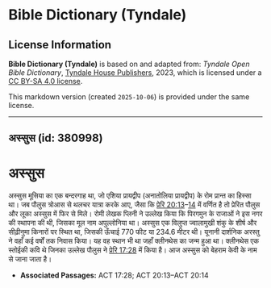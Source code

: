 # Bible Dictionary (Tyndale)

## License Information

**Bible Dictionary (Tyndale)** is based on and adapted from: _Tyndale Open Bible Dictionary_, [Tyndale House Publishers](https://tyndaleopenresources.com/), 2023, which is licensed under a [CC BY-SA 4.0 license](https://creativecommons.org/licenses/by-sa/4.0/legalcode.en).

This markdown version (created `2025-10-06`) is provided under the same license.



--------------------------------

## अस्सुस (id: 380998)

अस्सुस
======

अस्सुस मूसिया का एक बन्दरगाह था, जो एशिया प्रायद्वीप (अनातोलिया प्रायद्वीप) के रोम प्रान्त का हिस्सा था। जब पौलुस त्रोआस से थलचर यात्रा करके आए, जैसा कि [प्रेरि 20:13](https://ref.ly/Acts20:13-Acts20:14)–[14](https://ref.ly/Acts20:13-Acts20:14) में वर्णित है तो प्रेरित पौलुस और लूका अस्सुस में फिर से मिले। रोमी लेखक प्लिनी ने उल्लेख किया कि पिरगमुन के राजाओं ने इस नगर की स्थापना की थी, जिसका मूल नाम अपुल्लोनिया था। अस्सुस एक विलुप्त ज्वालामुखी शंकु के शीर्ष और सीढ़ीनुमा किनारों पर स्थित था, जिसकी ऊँचाई 770 फीट या 234\.6 मीटर थी। यूनानी दार्शनिक अरस्तु ने वहाँ कई वर्षों तक निवास किया। यह वह स्थान भी था जहाँ क्लीनथेस का जन्म हुआ था। क्लीनथेस एक स्तोईकी कवि थे जिनका उल्लेख पौलुस ने [प्रेरि 17:28](https://ref.ly/Acts17:28) में किया है। आज अस्सुस को बेहराम केवी के नाम से जाना जाता है।

* **Associated Passages:** ACT 17:28; ACT 20:13–ACT 20:14

